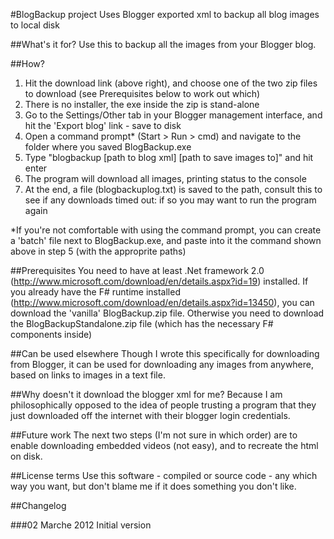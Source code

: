 #BlogBackup project
Uses Blogger exported xml to backup all blog images to local disk

##What's it for?
Use this to backup all the images from your Blogger blog.

##How? 
1. Hit the download link (above right), and choose one of the two zip files to download (see Prerequisites below to work out which)
2. There is no installer, the exe inside the zip is stand-alone
3. Go to the Settings/Other tab in your Blogger management interface, and hit the 'Export blog' link - save to disk
4. Open a command prompt* (Start > Run > cmd) and navigate to the folder where you saved BlogBackup.exe
5. Type "blogbackup [path to blog xml] [path to save images to]" and hit enter
6. The program will download all images, printing status to the console
7. At the end, a file (blogbackuplog.txt) is saved to the path, consult this to see if any downloads timed out: if so you may want to run the program again

*If you're not comfortable with using the command prompt, you can create a 'batch' file next to BlogBackup.exe, and paste into it the command shown above in step 5 (with the approprite paths)

##Prerequisites
You need to have at least .Net framework 2.0 (http://www.microsoft.com/download/en/details.aspx?id=19) installed.
If you already have the F# runtime installed (http://www.microsoft.com/download/en/details.aspx?id=13450), you can download the 'vanilla' BlogBackup.zip file. Otherwise you need to download the BlogBackupStandalone.zip file (which has the necessary F# components inside)

##Can be used elsewhere
Though I wrote this specifically for downloading from Blogger, it can be used for downloading any images from anywhere, based on links to images in a text file.

##Why doesn't it download the blogger xml for me?
Because I am philosophically opposed to the idea of people trusting a program that they just downloaded off the internet with their blogger login credentials.

##Future work
The next two steps (I'm not sure in which order) are to enable downloading embedded videos (not easy), and to recreate the html on disk.

##License terms
Use this software - compiled or source code - any which way you want, but don't blame me if it does something you don't like.

##Changelog

###02 Marche 2012
Initial version